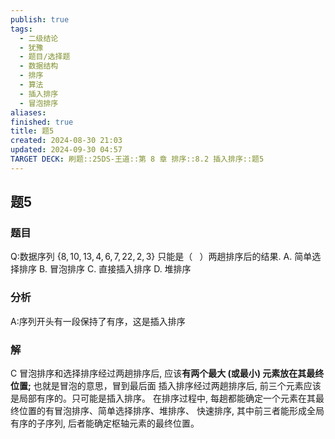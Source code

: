 ```yaml
---
publish: true
tags:
  - 二级结论
  - 犹豫
  - 题目/选择题
  - 数据结构
  - 排序
  - 算法
  - 插入排序
  - 冒泡排序
aliases: 
finished: true
title: 题5
created: 2024-08-30 21:03
updated: 2024-09-30 04:57
TARGET DECK: 刷题::25DS-王道::第 8 章 排序::8.2 插入排序::题5
---
```

## 题5
### 题目
Q:数据序列 $\{ 8,{10},{13},4,6,7,{22},2,3\}$ 只能是（ $\;$ ）两趟排序后的结果.
A. 简单选择排序 B. 冒泡排序 C. 直接插入排序 D. 堆排序
### 分析
A:序列开头有一段保持了有序，这是插入排序
### 解
C
冒泡排序和选择排序经过两趟排序后, 应该**有两个最大 (或最小) 元素放在其最终位置;** 也就是冒泡的意思，冒到最后面
插入排序经过两趟排序后, 前三个元素应该是局部有序的。只可能是插入排序。
在排序过程中, 每趟都能确定一个元素在其最终位置的有冒泡排序、简单选择排序、堆排序、 快速排序, 其中前三者能形成全局有序的子序列, 后者能确定枢轴元素的最终位置。
<!--ID: 1727859179364-->

